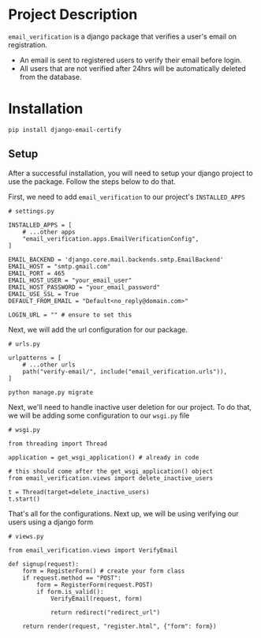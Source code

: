 # Project Description

`email_verification` is a django package that verifies a user's email on registration.

- An email is sent to registered users to verify their email before login. 
- All users that are not verified after 24hrs will be automatically deleted from the database.

# Installation

```
pip install django-email-certify
```

## Setup
After a successful installation, you will need to setup your django project to use the package. Follow the steps below to do that.

First, we need to add `email_verification` to our project's `INSTALLED_APPS`

```
# settings.py

INSTALLED_APPS = [
    # ...other apps
    "email_verification.apps.EmailVerificationConfig",
]

EMAIL_BACKEND = 'django.core.mail.backends.smtp.EmailBackend'
EMAIL_HOST = "smtp.gmail.com"
EMAIL_PORT = 465
EMAIL_HOST_USER = "your_email_user"
EMAIL_HOST_PASSWORD = "your_email_password"
EMAIL_USE_SSL = True
DEFAULT_FROM_EMAIL = "Default<no_reply@domain.com>"

LOGIN_URL = "" # ensure to set this
```

Next, we will add the url configuration for our package.

```
# urls.py

urlpatterns = [
    # ...other urls
    path("verify-email/", include("email_verification.urls")),
]
```

```
python manage.py migrate
```

Next, we'll need to handle inactive user deletion for our project. To do that, we will be adding some configuration to our `wsgi.py` file

```
# wsgi.py

from threading import Thread

application = get_wsgi_application() # already in code

# this should come after the get_wsgi_application() object
from email_verification.views import delete_inactive_users

t = Thread(target=delete_inactive_users)
t.start()
```

That's all for the configurations. Next up, we will be using verifying our users using a django form

```
# views.py

from email_verification.views import VerifyEmail

def signup(request):
    form = RegisterForm() # create your form class
    if request.method == "POST":
        form = RegisterForm(request.POST)
        if form.is_valid():
            VerifyEmail(request, form)

            return redirect("redirect_url")
    
    return render(request, "register.html", {"form": form})
```


